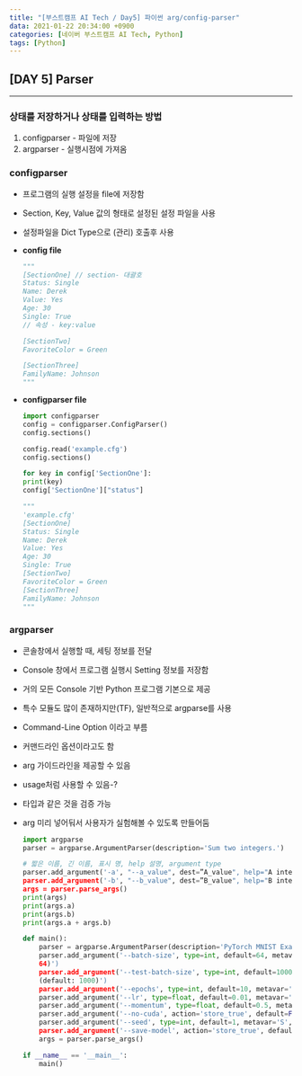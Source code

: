 ```yaml
---
title: "[부스트캠프 AI Tech / Day5] 파이썬 arg/config-parser"
data: 2021-01-22 20:34:00 +0900
categories: [네이버 부스트캠프 AI Tech, Python]
tags: [Python]
---
```



## **[DAY 5] Parser**

---

### **상태를 저장하거나 상태를 입력하는 방법**

1. configparser - 파일에 저장
2. argparser - 실행시점에 가져옴

### **configparser**

- 프로그램의 실행 설정을 file에 저장함
- Section, Key, Value 값의 형태로 설정된 설정 파일을 사용
- 설정파일을 Dict Type으로 (관리) 호출후 사용

- **config file**

    ```python
    """
    [SectionOne] // section- 대괄호
    Status: Single
    Name: Derek
    Value: Yes
    Age: 30
    Single: True
    // 속성 - key:value

    [SectionTwo]
    FavoriteColor = Green

    [SectionThree]
    FamilyName: Johnson
    """
    ```

- **configparser file**

    ```python
    import configparser
    config = configparser.ConfigParser()
    config.sections()

    config.read('example.cfg')
    config.sections()

    for key in config['SectionOne']:
    print(key)
    config['SectionOne']["status"]

    """
    'example.cfg'
    [SectionOne]
    Status: Single
    Name: Derek
    Value: Yes
    Age: 30
    Single: True
    [SectionTwo]
    FavoriteColor = Green
    [SectionThree]
    FamilyName: Johnson
    """
    ```

### **argparser**

- 콘솔창에서 실행할 때, 세팅 정보를 전달
- Console 창에서 프로그램 실행시 Setting 정보를 저장함
- 거의 모든 Console 기반 Python 프로그램 기본으로 제공
- 특수 모듈도 많이 존재하지만(TF), 일반적으로 argparse를 사용
- Command-Line Option 이라고 부름
- 커맨드라인 옵션이라고도 함
- arg 가이드라인을 제공할 수 있음
- usage처럼 사용할 수 있음-?
- 타입과 같은 것을 검증 가능
- arg 미리 넣어둬서 사용자가 실험해볼 수 있도록 만들어둠

    ```python
    import argparse
    parser = argparse.ArgumentParser(description='Sum two integers.')

    # 짧은 이름, 긴 이름, 표시 명, help 설명, argument type
    parser.add_argument('-a', "--a_value", dest=”A_value", help="A integers", type=int)
    parser.add_argument('-b', "--b_value", dest=”B_value", help="B integers", type=int)
    args = parser.parse_args()
    print(args)
    print(args.a)
    print(args.b)
    print(args.a + args.b)
    ```

    ```python
    def main():
        parser = argparse.ArgumentParser(description='PyTorch MNIST Example')
        parser.add_argument('--batch-size', type=int, default=64, metavar='N', help='input batch size for training (default:
        64)')
        parser.add_argument('--test-batch-size', type=int, default=1000, metavar='N', help='input batch size for testing
        (default: 1000)')
        parser.add_argument('--epochs', type=int, default=10, metavar='N', help='number of epochs to train (default: 10)')
        parser.add_argument('--lr', type=float, default=0.01, metavar='LR', help='learning rate (default: 0.01)')
        parser.add_argument('--momentum', type=float, default=0.5, metavar='M', help='SGD momentum (default: 0.5)')
        parser.add_argument('--no-cuda', action='store_true', default=False, help='disables CUDA training')
        parser.add_argument('--seed', type=int, default=1, metavar='S', help='random seed (default: 1)’)
        parser.add_argument('--save-model', action='store_true', default=False, help='For Saving the current Model')
        args = parser.parse_args()

    if __name__ == '__main__':
        main()
    ```

